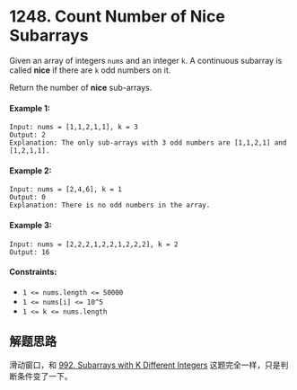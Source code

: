 # 1248. Count Number of Nice Subarrays

Given an array of integers `nums` and an integer `k`. A continuous subarray is called **nice** if there are `k` odd numbers on it.

Return the number of **nice** sub-arrays.

#### Example 1:

```
Input: nums = [1,1,2,1,1], k = 3
Output: 2
Explanation: The only sub-arrays with 3 odd numbers are [1,1,2,1] and [1,2,1,1].
```

#### Example 2:

```
Input: nums = [2,4,6], k = 1
Output: 0
Explanation: There is no odd numbers in the array.
```

#### Example 3:

```
Input: nums = [2,2,2,1,2,2,1,2,2,2], k = 2
Output: 16
``` 

#### Constraints:

+ `1 <= nums.length <= 50000`
+ `1 <= nums[i] <= 10^5`
+ `1 <= k <= nums.length`

## 解题思路

滑动窗口，和 [992. Subarrays with K Different Integers](https://github.com/GlintonLiao/LeetCode-Notes/tree/main/992.%20Subarrays%20with%20K%20Different%20Integers) 这题完全一样，只是判断条件变了一下。
